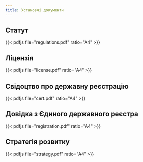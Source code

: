```yaml
---
title: Установчі документи
---
```


## Статут

{{< pdfjs file="regulations.pdf" ratio="A4" >}}

## Ліцензія

{{< pdfjs file="license.pdf" ratio="A4" >}}

## Свідоцтво про державну реєстрацію

{{< pdfjs file="cert.pdf" ratio="A4" >}}

## Довідка з Єдиного державного реєстра

{{< pdfjs file="registration.pdf" ratio="A4" >}}

## Стратегія розвитку

{{< pdfjs file="strategy.pdf" ratio="A4" >}}

